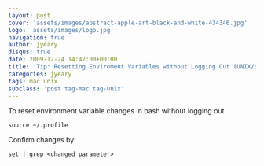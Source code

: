 ```yaml
---
layout: post
cover: 'assets/images/abstract-apple-art-black-and-white-434346.jpg'
logo: 'assets/images/logo.jpg'
navigation: true
author: jyeary
disqus: true
date: 2009-12-24 14:47:00+00:00
title: 'Tip: Resetting Enviroment Variables without Logging Out (UNIX/Solaris/Linux/OS X)'
categories: jyeary
tags: mac unix
subclass: 'post tag-mac tag-unix'
---
```

To reset environment variable changes in bash without logging out
```
source ~/.profile
```
Confirm changes by:
```
set | grep <changed parameter>
```
